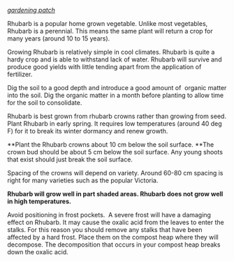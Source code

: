 <cite>[gardening patch](https://www.gardeningpatch.com/vegetable/growing-rhubarb/)</cite>

Rhubarb is a popular home grown vegetable. Unlike most vegetables, Rhubarb is a perennial. This means the same plant will return a crop for many years (around 10 to 15 years).

Growing Rhubarb is relatively simple in cool climates. Rhubarb is quite a hardy crop and is able to withstand lack of water. Rhubarb will survive and produce good yields with little tending apart from the application of fertilizer.

Dig the soil to a good depth and introduce a good amount of  organic matter into the soil. Dig the organic matter in a month before planting to allow time for the soil to consolidate.

Rhubarb is best grown from rhubarb crowns rather than growing from seed. Plant Rhubarb in early spring. It requires low temperatures (around 40 deg F) for it to break its winter dormancy and renew growth. 

**Plant the Rhubarb crowns about 10 cm below the soil surface. **The crown bud should be about 5 cm below the soil surface. Any young shoots that exist should just break the soil surface. 

Spacing of the crowns will depend on variety. Around 60-80 cm spacing is right for many varieties such as the popular Victoria.

**Rhubarb will grow well in part shaded areas. Rhubarb does not grow well in high temperatures.**

Avoid positioning in frost pockets.  A severe frost will have a damaging effect on Rhubarb. It may cause the oxalic acid from the leaves to enter the stalks. For this reason you should remove any stalks that have been affected by a hard frost. Place them on the compost heap where they will decompose. The decomposition that occurs in your compost heap breaks down the oxalic acid.